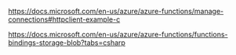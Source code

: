 
https://docs.microsoft.com/en-us/azure/azure-functions/manage-connections#httpclient-example-c

https://docs.microsoft.com/en-us/azure/azure-functions/functions-bindings-storage-blob?tabs=csharp
